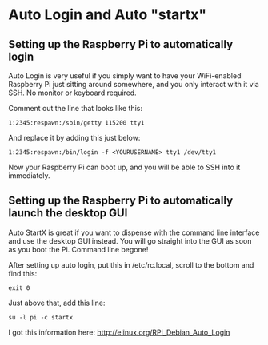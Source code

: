Auto Login and Auto "startx"
============================

## Setting up the Raspberry Pi to automatically login

Auto Login is very useful if you simply want to have your WiFi-enabled Raspberry Pi just sitting around somewhere, and you only interact with it via SSH.  No monitor or keyboard required.

Comment out the line that looks like this:

```
1:2345:respawn:/sbin/getty 115200 tty1
```

And replace it by adding this just below:

```
1:2345:respawn:/bin/login -f <YOURUSERNAME> tty1 /dev/tty1
```

Now your Raspberry Pi can boot up, and you will be able to SSH into it immediately.

## Setting up the Raspberry Pi to automatically launch the desktop GUI

Auto StartX is great if you want to dispense with the command line interface and use the desktop GUI instead.  You will go straight into the GUI as soon as you boot the Pi.  Command line begone!

After setting up auto login, put this in /etc/rc.local, scroll to the bottom and find this:

```
exit 0
```

Just above that, add this line:

```
su -l pi -c startx
```

I got this information here: http://elinux.org/RPi_Debian_Auto_Login